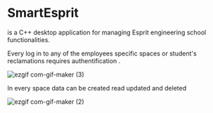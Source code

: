 # SmartEsprit
is a C++ desktop application for managing Esprit engineering school functionalities.


Every log in to any of the employees specific spaces or student's reclamations requires authentification .


![ezgif com-gif-maker (3)](https://user-images.githubusercontent.com/105125576/168451620-693e77c3-d94b-419f-b502-9ef7c8c2cb40.gif)








In every space data can be created read updated and deleted 




![ezgif com-gif-maker (2)](https://user-images.githubusercontent.com/105125576/168451478-5a704812-8637-43fb-b22a-29beafb7c481.gif)


